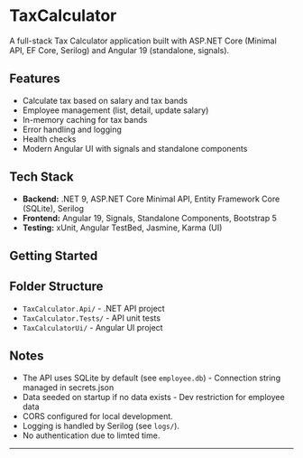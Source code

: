 # TaxCalculator

A full-stack Tax Calculator application built with ASP.NET Core (Minimal API, EF Core, Serilog) and Angular 19 (standalone, signals).

## Features
- Calculate tax based on salary and tax bands
- Employee management (list, detail, update salary)
- In-memory caching for tax bands
- Error handling and logging
- Health checks
- Modern Angular UI with signals and standalone components

## Tech Stack
- **Backend:** .NET 9, ASP.NET Core Minimal API, Entity Framework Core (SQLite), Serilog
- **Frontend:** Angular 19, Signals, Standalone Components, Bootstrap 5
- **Testing:** xUnit, Angular TestBed, Jasmine, Karma (UI)

## Getting Started

## Folder Structure
- `TaxCalculator.Api/` - .NET API project
- `TaxCalculator.Tests/` - API unit tests
- `TaxCalculatorUi/` - Angular UI project

## Notes
- The API uses SQLite by default (see `employee.db`) - Connection string managed in secrets.json
- Data seeded on startup if no data exists - Dev restriction for employee data
- CORS configured for local development.
- Logging is handled by Serilog (see `logs/`).
- No authentication due to limted time.
---
